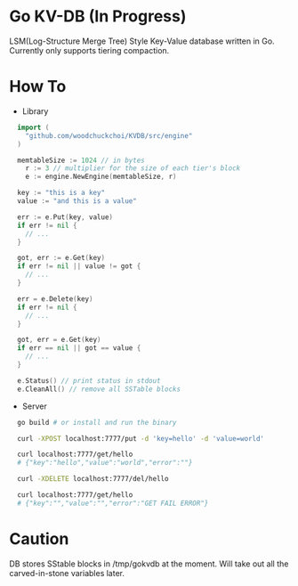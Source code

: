 # Go KV-DB (In Progress)
LSM(Log-Structure Merge Tree) Style Key-Value database written in Go. Currently only supports tiering compaction.

# How To

* Library
```go
  import (
    "github.com/woodchuckchoi/KVDB/src/engine"
  )

  memtableSize := 1024 // in bytes
	r := 3 // multiplier for the size of each tier's block
	e := engine.NewEngine(memtableSize, r)

  key := "this is a key"
  value := "and this is a value"

  err := e.Put(key, value)
  if err != nil {
    // ...
  }

  got, err := e.Get(key)
  if err != nil || value != got {
    // ...
  }

  err = e.Delete(key)
  if err != nil {
    // ...
  }

  got, err = e.Get(key)
  if err == nil || got == value {
    // ...
  }

  e.Status() // print status in stdout
  e.CleanAll() // remove all SSTable blocks
```

* Server
```bash
  go build # or install and run the binary

  curl -XPOST localhost:7777/put -d 'key=hello' -d 'value=world'

  curl localhost:7777/get/hello
  # {"key":"hello","value":"world","error":""}

  curl -XDELETE localhost:7777/del/hello

  curl localhost:7777/get/hello
  # {"key":"","value":"","error":"GET FAIL ERROR"}
```

# Caution
DB stores SStable blocks in /tmp/gokvdb at the moment. Will take out all the carved-in-stone variables later.